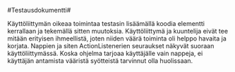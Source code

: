 
#Testausdokumentti#

Käyttöliittymän oikeaa toimintaa testasin lisäämällä koodia elementti kerrallaan ja tekemällä sitten muutoksia. Käyttöliittymä ja kuuntelija eivät tee mitään erityisen ihmeellistä, joten niiden väärä toiminta oli helppo havaita ja korjata. Nappien ja siten ActionListenerien seuraukset näkyvät suoraan käyttöliittymässä. Koska ohjelma tarjoaa käyttäjälle vain nappeja, ei käyttäjän antamista vääristä syötteistä tarvinnut olla huolissaan.
